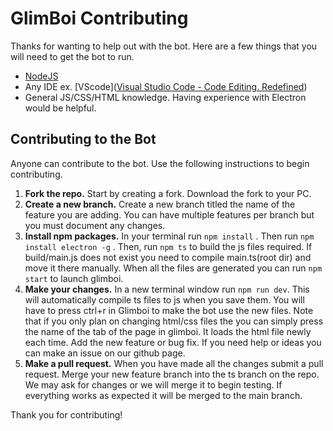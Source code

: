 # GlimBoi Contributing

Thanks for wanting to help out with the bot. Here are a few things that you will need to get the bot to run.

 - [NodeJS]([Node.js](https://nodejs.org/en/))
 - Any IDE ex. [VScode]([Visual Studio Code - Code Editing. Redefined](https://code.visualstudio.com/))
 - General JS/CSS/HTML knowledge. Having experience with Electron would be helpful.

## Contributing to the Bot

Anyone can contribute to the bot. Use the following instructions to begin contributing.

1. **Fork the repo.**  Start by creating a fork.  Download the fork to your PC.
2. **Create a new branch.** Create a new branch titled the name of the feature you are adding. You can have multiple features per branch but you must document any changes.
3. **Install npm packages.** In your terminal run `npm install` . Then run `npm install electron -g` . Then, run `npm ts` to build the js files required. If build/main.js does not exist you need to compile main.ts(root dir) and move it there manually. When all the files are generated you can run `npm start` to launch glimboi.
4. **Make your changes.** In a new terminal window run `npm run dev`. This will automatically compile ts files to js when you save them. You will have to press ctrl+r in Glimboi to make the bot use the new files. Note that if you only plan on changing html/css files the you can simply press the name of the tab of the page in glimboi. It loads the html file newly each time. Add the new feature or bug fix. If you need help or ideas you can make an issue on our github page.
5. **Make a pull request.**  When you have made all the changes submit a pull request. Merge your new feature branch into the ts branch on the repo. We may ask for changes or we will merge it to begin testing. If everything works as expected it will be merged to the main branch.

Thank you for contributing!
